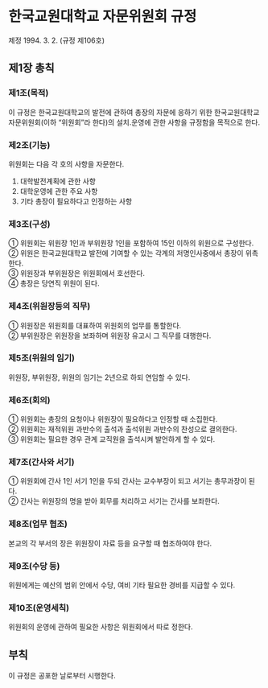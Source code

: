 # 한국교원대학교 자문위원회 규정

제정 1994. 3. 2. (규정 제106호)

## 제1장 총칙

### 제1조(목적)

이 규정은 한국교원대학교의 발전에 관하여 총장의 자문에 응하기 위한 한국교원대학교자문위원회(이하 “위원회”라 한다)의 설치․운영에 관한 사항을 규정함을 목적으로 한다.

### 제2조(기능)

위원회는 다음 각 호의 사항을 자문한다.

1. 대학발전계획에 관한 사항
2. 대학운영에 관한 주요 사항
3. 기타 총장이 필요하다고 인정하는 사항

### 제3조(구성)

① 위원회는 위원장 1인과 부위원장 1인을 포함하여 15인 이하의 위원으로 구성한다.  
② 위원은 한국교원대학교 발전에 기여할 수 있는 각계의 저명인사중에서 총장이 위촉한다.  
③ 위원장과 부위원장은 위원회에서 호선한다.  
④ 총장은 당연직 위원이 된다.

### 제4조(위원장등의 직무)

① 위원장은 위원회를 대표하여 위원회의 업무를 통할한다.  
② 부위원장은 위원장을 보좌하며 위원장 유고시 그 직무를 대행한다.

### 제5조(위원의 임기)

위원장, 부위원장, 위원의 임기는 2년으로 하되 연임할 수 있다.

### 제6조(회의)

① 위원회는 총장의 요청이나 위원장이 필요하다고 인정할 때 소집한다.  
② 위원회는 재적위원 과반수의 출석과 출석위원 과반수의 찬성으로 결의한다.  
③ 위원회는 필요한 경우 관계 교직원을 출석시켜 발언하게 할 수 있다.

### 제7조(간사와 서기)

① 위원회에 간사 1인 서기 1인을 두되 간사는 교수부장이 되고 서기는 총무과장이 된다.  
② 간사는 위원장의 명을 받아 회무를 처리하고 서기는 간사를 보좌한다.

### 제8조(업무 협조)

본교의 각 부서의 장은 위원장이 자료 등을 요구할 때 협조하여야 한다.

### 제9조(수당 등)

위원에게는 예산의 범위 안에서 수당, 여비 기타 필요한 경비를 지급할 수 있다.

### 제10조(운영세칙)

위원회의 운영에 관하여 필요한 사항은 위원회에서 따로 정한다.

## 부칙

이 규정은 공포한 날로부터 시행한다.
